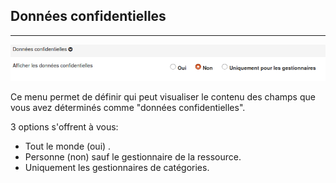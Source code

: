 ## Données confidentielles

---

![](images/clacoform-fig13.png)

Ce menu permet de définir qui peut visualiser le contenu des champs que vous avez déterminés comme "données confidentielles".

3 options s'offrent à vous:

* Tout le monde \(oui\) .
* Personne \(non\) sauf le gestionnaire de la ressource.
* Uniquement les gestionnaires de catégories.



